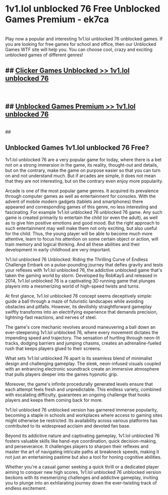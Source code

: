 # 1v1.lol unblocked 76  Free Unblocked Games Premium - ek7ca <br>
<br>
Play now a popular and interesting 1v1.lol unblocked 76 unblocked games. If you are looking for free games for school and office, then our Unblocked Games WTF site will help you. You can choose cool, crazy and exciting unblocked games of different genres!


## ##  [Clicker Games Unblocked >> 1v1.lol unblocked 76](http://freeplayer.one?title=1v1.lol_unblocked_76&ref=UG)
  <br>

##  ## [Unblocked Games Premium >> 1v1.lol unblocked 76](http://freeplayer.one?title=1v1.lol_unblocked_76&ref=UG)
  <br>
  ##



## Unblocked Games 1v1.lol unblocked 76 Free?

1v1.lol unblocked 76 are a very popular game for today, where there is a bet not on a strong immersion in the game, its reality, thought-out and details, but on the contrary, make the game on purpose easier so that you can turn on and not understand much. But if arcades are simple, it does not mean that they are not interesting, but on the contrary even enjoy more popularity.

Arcade is one of the most popular game genres. It acquired its prevalence through computer games as well as entertainment for consoles. With the advent of mobile modern gadgets (tablets and smartphones) there appeared and corresponding games of this genre, no less interesting and fascinating. For example 1v1.lol unblocked 76 unblocked 76 game. Any such game is created primarily to entertain the child (or even the adult), as well as to give him positive emotions and good mood. But the right approach to such entertainment may well make them not only exciting, but also useful for the child. Thus, the young player will be able to become much more attentive, learn to focus his attention on some certain object or action, will train memory and logical thinking. And all these abilities and their development in early childhood are very important.

1v1.lol unblocked 76 Unblocked: Riding the Thrilling Curve of Endless Challenge
Embark on a pulse-pounding journey that defies gravity and tests your reflexes with 1v1.lol unblocked 76, the addictive unblocked game that's taken the gaming world by storm. Developed by RobKayS and released in 2014, 1v1.lol unblocked 76 is a captivating 3D running game that plunges players into a mesmerizing world of high-speed twists and turns.

At first glance, 1v1.lol unblocked 76 concept seems deceptively simple: guide a ball through a maze of futuristic landscapes while avoiding obstacles and pitfalls. However, its devilishly straightforward gameplay swiftly transforms into an electrifying experience that demands precision, lightning-fast reactions, and nerves of steel.

The game's core mechanic revolves around maneuvering a ball down an ever-steepening 1v1.lol unblocked 76, where every movement dictates the impending speed and trajectory. The sensation of hurtling through neon-lit tracks, dodging barriers and jumping chasms, creates an adrenaline-fueled rush that keeps players glued to their screens.

What sets 1v1.lol unblocked 76 apart is its seamless blend of minimalist design and challenging gameplay. The sleek, neon-infused visuals coupled with an entrancing electronic soundtrack create an immersive atmosphere that pulls players deeper into the games hypnotic grip.

Moreover, the game's infinite procedurally generated levels ensure that each attempt feels fresh and unpredictable. This endless variety, combined with escalating difficulty, guarantees an ongoing challenge that hooks players and keeps them coming back for more.

1v1.lol unblocked 76 unblocked version has garnered immense popularity, becoming a staple in schools and workplaces where access to gaming sites might otherwise be restricted. Its availability across various platforms has contributed to its widespread acclaim and devoted fan base.

Beyond its addictive nature and captivating gameplay, 1v1.lol unblocked 76 fosters valuable skills like hand-eye coordination, quick decision-making, and perseverance. It challenges players to sharpen their reflexes and master the art of navigating intricate paths at breakneck speeds, making it not just an entertaining pastime but also a tool for honing cognitive abilities.

Whether you're a casual gamer seeking a quick thrill or a dedicated player aiming to conquer new high scores, 1v1.lol unblocked 76 unblocked version beckons with its mesmerizing challenges and addictive gameplay, inviting you to plunge into an exhilarating journey down the ever-twisting track of endless excitement.